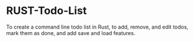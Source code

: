 # RUST-Todo-List
To create a command line todo list in Rust, to add, remove, and edit todos, mark them as done, and add save and load features.
